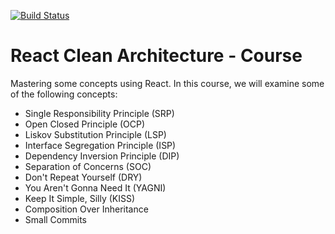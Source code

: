 [![Build Status](https://travis-ci.com/hducati/react-clean-architecture.svg?branch=master)](https://travis-ci.com/hducati/react-clean-architecture)

# React Clean Architecture - Course

Mastering some concepts using React.
In this course, we will examine some of the following concepts:

* Single Responsibility Principle (SRP)
* Open Closed Principle (OCP)
* Liskov Substitution Principle (LSP)
* Interface Segregation Principle (ISP)
* Dependency Inversion Principle (DIP)
* Separation of Concerns (SOC)
* Don't Repeat Yourself (DRY)
* You Aren't Gonna Need It (YAGNI)
* Keep It Simple, Silly (KISS)
* Composition Over Inheritance
* Small Commits